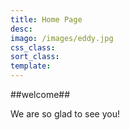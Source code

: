 ```yaml
---
title: Home Page
desc: 
imago: /images/eddy.jpg
css_class:
sort_class: 
template: 
---
```

##welcome##

We are so glad to see you!
